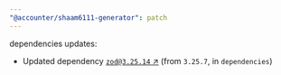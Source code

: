 ```yaml
---
"@accounter/shaam6111-generator": patch
---
```

dependencies updates:
  - Updated dependency [`zod@3.25.14` ↗︎](https://www.npmjs.com/package/zod/v/3.25.14) (from `3.25.7`, in `dependencies`)
